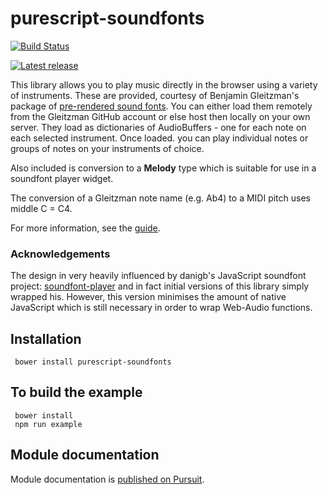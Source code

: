 purescript-soundfonts
=====================

[![Build Status](https://github.com/newlandsvalley/purescript-soundfonts/workflows/CI/badge.svg)](https://github.com/newlandsvalley/purescript-soundfonts/actions)

[![Latest release](http://img.shields.io/github/release/newlandsvalley/purescript-soundfonts.svg)](https://github.com/newlandsvalley/purescript-soundfonts/releases)

This library allows you to play music directly in the browser using a variety of instruments.  These are provided, courtesy of Benjamin Gleitzman's package of [pre-rendered sound fonts](https://github.com/gleitz/midi-js-soundfonts). You can either load them remotely from the Gleitzman GitHub account or else host then locally on your own server.  They load as dictionaries of AudioBuffers - one for each note on each selected instrument. Once loaded. you can play individual notes or groups of notes on your instruments of choice.

Also included is conversion to a __Melody__ type which is suitable for use in a soundfont player widget.

The conversion of a Gleitzman note name (e.g. Ab4) to a MIDI pitch uses middle C = C4.

For more information, see the [guide](https://github.com/newlandsvalley/purescript-soundfonts/blob/master/docs/GUIDE.md).

### Acknowledgements

The design in very heavily influenced by danigb's JavaScript soundfont project: [soundfont-player](https://github.com/danigb/soundfont-player) and in fact initial versions of this library simply wrapped his. However, this version minimises the amount of native JavaScript which is still necessary in order to wrap Web-Audio functions.  

## Installation

     bower install purescript-soundfonts

## To build the example 
  
     bower install
     npm run example  
    
## Module documentation

Module documentation is [published on Pursuit](http://pursuit.purescript.org/packages/purescript-soundfonts).    


